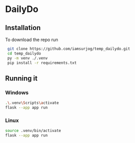 # DailyDo
## Installation
To download the repo run
```bash
 git clone https://github.com/iamsurjog/temp_dailydo.git
 cd temp_dailydo
 py -m venv ./.venv
 pip install -r requirements.txt
```

## Running it
### Windows
```bash
.\.venv\Scripts\activate
flask --app app run 
```

### Linux
```bash
source .venv/bin/activate
flask --app app run 
```
